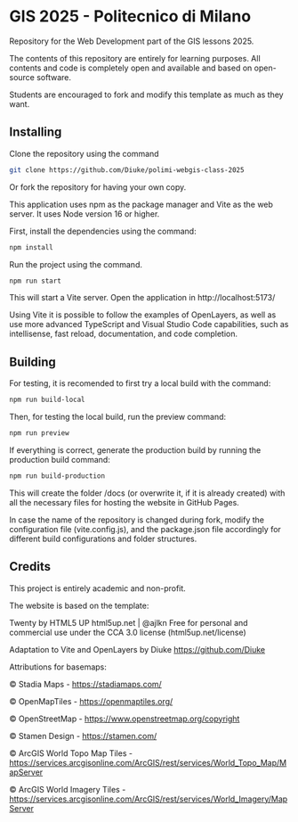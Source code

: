 # GIS 2025 - Politecnico di Milano
Repository for the Web Development part of the GIS lessons 2025.

The contents of this repository are entirely for learning purposes. All contents and code is completely open and available and based on open-source software.

Students are encouraged to fork and modify this template as much as they want.

## Installing
Clone the repository using the command 
```sh
git clone https://github.com/Diuke/polimi-webgis-class-2025 
```

Or fork the repository for having your own copy.

This application uses npm as the package manager and Vite as the web server.
It uses Node version 16 or higher.

First, install the dependencies using the command:
```sh
npm install
```

Run the project using the command.
```sh
npm run start
```

This will start a Vite server. Open the application in http://localhost:5173/

Using Vite it is possible to follow the examples of OpenLayers, as well as use more advanced TypeScript and Visual Studio Code capabilities, such 
as intellisense, fast reload, documentation, and code completion.

## Building
For testing, it is recomended to first try a local build with the command:
```sh
npm run build-local
```

Then, for testing the local build, run the preview command:
```sh
npm run preview
```

If everything is correct, generate the production build by running the production build command:
```sh
npm run build-production
```

This will create the folder /docs (or overwrite it, if it is already created) with all the necessary files for hosting the website in GitHub Pages.

In case the name of the repository is changed during fork, modify the configuration file (vite.config.js), and the package.json file accordingly for different build configurations and folder structures.

## Credits
This project is entirely academic and non-profit.

The website is based on the template:

Twenty by HTML5 UP
html5up.net | @ajlkn
Free for personal and commercial use under the CCA 3.0 license (html5up.net/license)

Adaptation to Vite and OpenLayers by Diuke
https://github.com/Diuke

Attributions for basemaps:

© Stadia Maps - https://stadiamaps.com/

© OpenMapTiles - https://openmaptiles.org/

© OpenStreetMap - https://www.openstreetmap.org/copyright

© Stamen Design - https://stamen.com/

© ArcGIS World Topo Map Tiles - https://services.arcgisonline.com/ArcGIS/rest/services/World_Topo_Map/MapServer

© ArcGIS World Imagery Tiles - https://services.arcgisonline.com/ArcGIS/rest/services/World_Imagery/MapServer


